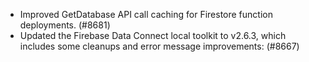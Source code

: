 - Improved GetDatabase API call caching for Firestore function deployments. (#8681)
- Updated the Firebase Data Connect local toolkit to v2.6.3, which includes some cleanups and error message improvements: (#8667)

